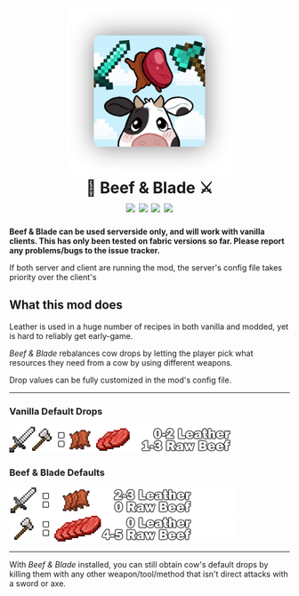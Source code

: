 <h1 align="center">
    <img src="https://raw.githubusercontent.com/Khazoda/beef-and-blade/main/Assets/big-picture.png">
    <br>
    🥩 Beef & Blade ⚔️
    <br>
    <img src="https://img.shields.io/badge/mod%20loader-Fabric | Forge-brightgreen" />
    <img src="https://img.shields.io/badge/latest%20version-1.19.3-blue" />
    <img src="https://img.shields.io/github/issues/Khazoda/beef-and-blade" />
    <img src="https://img.shields.io/github/last-commit/Khazoda/beef-and-blade" />
    <br>
</h1>


**Beef & Blade can be used serverside only, and will work with vanilla clients. This has only been tested on fabric versions so far. Please report any problems/bugs to the issue tracker.**

If both server and client are running the mod, the server's config file takes priority over the client's


## What this mod does
Leather is used in a huge number of recipes in both vanilla and modded, yet is hard to reliably get early-game.

*Beef & Blade* rebalances cow drops by letting the player pick what resources they need from a cow by using different weapons.

Drop values can be fully customized in the mod's config file.

---
### Vanilla Default Drops
<img src="https://raw.githubusercontent.com/Khazoda/beef-and-blade/main/Assets/vanilla_drops.png"/>
<br>

### Beef & Blade Defaults
<img src="https://raw.githubusercontent.com/Khazoda/beef-and-blade/main/Assets/sword_drops.png"/>

<br>

<img src="https://raw.githubusercontent.com/Khazoda/beef-and-blade/main/Assets/axe_drops.png"/>

---


With *Beef & Blade* installed, you can still obtain cow's default drops by killing them with any other weapon/tool/method that isn't direct attacks with a sword or axe.
